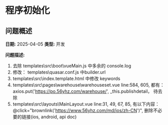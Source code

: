# 程序初始化

## 问题概述

**日期:** 2025-04-05
**类型:** 开发

**问题描述:** 
1. 去除  templates\src\boot\vueMain.js 中多余的 console.log
2. 修改： templates\quasar.conf.js 中builder.url
3. templates\src\index.template.html 中修改 keywords
4. templates\src\pages\warehouse\warehouseset.vue line:584, 605, 都有： axios.put('https://po.56yhz.com/warehouse/', _this.publishdetail，  待去除
5. templates\src\layouts\MainLayout.vue  line:31, 49, 67, 85, 有以下内容： @click="brownlink('https://www.56yhz.com/md/ios/zh-CN')",   删除不必要的链接(ios, android, api doc)